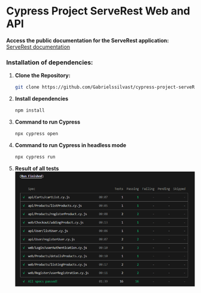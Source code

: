 # Cypress Project ServeRest Web and API

**Access the public documentation for the ServeRest application:**
[ServeRest documentation](https://serverest.dev/)

### Installation of dependencies:

1. **Clone the Repository:**

   ```bash
   git clone https://github.com/Gabrielssilvast/cypress-project-serveRest.git

   ```

2. **Install dependencies**

   ```bash
   npm install

   ```

3. **Command to run Cypress**

   ```bash
   npx cypress open

   ```

4. **Command to run Cypress in headless mode**

   ```bash
   npx cypress run

   ```

5. **Result of all tests**
   ![alt text](image.png)
